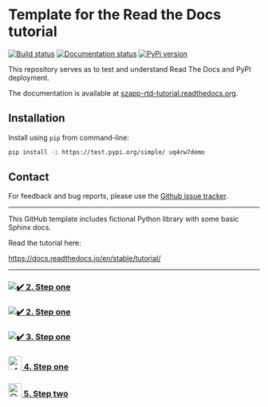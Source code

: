 Template for the Read the Docs tutorial
=======================================
[![Build status](https://github.com/szapp/rtd-tutorial/actions/workflows/pypi.yml/badge.svg)](https://github.com/szapp/rtd-tutorial/deployments/PyPI)
[![Documentation status](https://readthedocs.org/projects/szapp-rtd-tutorial/badge/?version=latest)](https://szapp-rtd-tutorial.readthedocs.org/?badge=latest)
[![PyPi version](https://img.shields.io/pypi/v/uq4rw7demo.svg)](https://pypi.python.org/pypi/uq4rw7demo)

This repository serves as to test and understand Read The Docs and PyPI deployment.

The documentation is available at [szapp-rtd-tutorial.readthedocs.org](https://szapp-rtd-tutorial.readthedocs.org).

## Installation
Install using `pip` from command-line:

```bash
pip install -i https://test.pypi.org/simple/ uq4rw7demo
```

## Contact
For feedback and bug reports, please use the [Github issue tracker](https://github.com/szapp/rtd-tutorial/issues).

----

This GitHub template includes fictional Python library
with some basic Sphinx docs.

Read the tutorial here:

https://docs.readthedocs.io/en/stable/tutorial/


---


### [![✔️](../../assets/20203034/c426f841-69e1-424a-81e2-621fc4538a34)&nbsp;2. Step one](https://example.com)
### <a href="https://example.com"><img alt="✔️" src="../../assets/20203034/c426f841-69e1-424a-81e2-621fc4538a34" />&nbsp;2. Step one</a>
### <a href="https://example.com"><img alt="✔️" src="../../assets/20203034/c426f841-69e1-424a-81e2-621fc4538a34" width="" />&nbsp;3. Step one</a>
### <a href="https://example.com"><img alt="✔️" src="../../assets/20203034/c426f841-69e1-424a-81e2-621fc4538a34" width="27px" />&nbsp;4. Step one</a>
### <a href="https://example.com"><img alt="⚪" src="../../assets/20203034/e31b2c7c-ac0f-442d-a55e-10b5e771e117" width="27px" />&nbsp;5. Step two</a>


